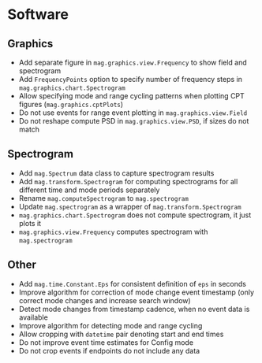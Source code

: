 # Software

## Graphics

- Add separate figure in `mag.graphics.view.Frequency` to show field and spectrogram
- Add `FrequencyPoints` option to specify number of frequency steps in `mag.graphics.chart.Spectrogram`
- Allow specifying mode and range cycling patterns when plotting CPT figures (`mag.graphics.cptPlots`)
- Do not use events for range event plotting in `mag.graphics.view.Field`
- Do not reshape compute PSD in `mag.graphics.view.PSD`, if sizes do not match

## Spectrogram

- Add `mag.Spectrum` data class to capture spectrogram results
- Add `mag.transform.Spectrogram` for computing spectrograms for all different time and mode periods separately
- Rename `mag.computeSpectrogram` to `mag.spectrogram`
- Update `mag.spectrogram` as a wrapper of `mag.transform.Spectrogram`
- `mag.graphics.chart.Spectrogram` does not compute spectrogram, it just plots it
- `mag.graphics.view.Frequency` computes spectrogram with `mag.spectrogram`

## Other

- Add `mag.time.Constant.Eps` for consistent definition of `eps` in seconds
- Improve algorithm for correction of mode change event timestamp (only correct mode changes and increase search window)
- Detect mode changes from timestamp cadence, when no event data is available
- Improve algorithm for detecting mode and range cycling
- Allow cropping with `datetime` pair denoting start and end times
- Do not improve event time estimates for Config mode
- Do not crop events if endpoints do not include any data

